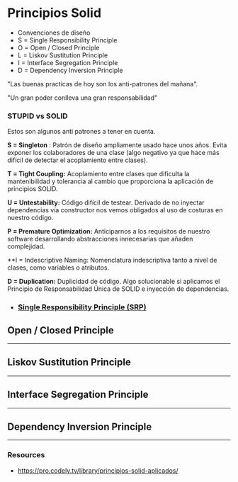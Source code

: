 # Principios Solid

* Convenciones de diseño
* S = Single Responsibility Principle
* O = Open / Closed Principle
* L = Liskov Sustitution Principle
* I = Interface Segregation Principle
* D = Dependency Inversion Principle


"Las buenas practicas de hoy son los anti-patrones del mañana".

"Un gran poder conlleva una gran responsabilidad"

### STUPID vs SOLID

Estos son algunos anti patrones a tener en cuenta.

**S = Singleton** : Patrón de diseño ampliamente usado hace unos años. Evita exponer los colaboradores de una clase (algo negativo ya que hace más difícil de detectar el acoplamiento entre clases).

**T = Tight Coupling:** Acoplamiento entre clases que dificulta la mantenibilidad y tolerancia al cambio que proporciona la aplicación de principios SOLID.

**U = Untestability:** Código difícil de testear. Derivado de no inyectar dependencias vía constructor nos vemos obligados al uso de costuras en nuestro código.

**P = Premature Optimization:** Anticiparnos a los requisitos de nuestro software desarrollando abstracciones innecesarias que añaden complejidad.

**I = Indescriptive Naming: Nomenclatura indescriptiva tanto a nivel de clases, como variables o atributos.

**D = Duplication:**  Duplicidad de código. Algo solucionable si aplicamos el Principio de Responsabilidad Única de SOLID e inyección de dependencias.

* ### [Single Responsibility Principle (SRP)](SRP.MD)

## Open / Closed Principle
---

## Liskov Sustitution Principle
---

## Interface Segregation Principle
---

## Dependency Inversion Principle
---



### Resources
* https://pro.codely.tv/library/principios-solid-aplicados/
  